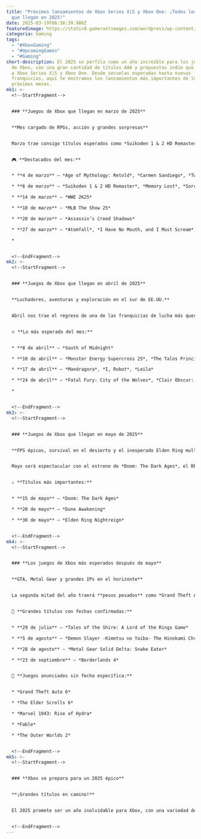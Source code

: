 ```yaml
---
title: "Próximos lanzamientos de Xbox Series X|S y Xbox One: ¡Todos los juegos
  que llegan en 2025!"
date: 2025-03-19T06:58:39.986Z
featuredimage: https://static0.gamerantimages.com/wordpress/wp-content/uploads/2025/02/upcoming-xbox-games.jpg?q=70&fit=crop&w=1140&h=&dpr=1
categoria: Gaming
tags:
  - "#XboxGaming"
  - "#UpcomingGames"
  - "#Gaming"
short-description: El 2025 se perfila como un año increíble para los jugadores
  de Xbox, con una gran cantidad de títulos AAA y propuestas indie que llegarán
  a Xbox Series X|S y Xbox One. Desde secuelas esperadas hasta nuevas
  franquicias, aquí te mostramos los lanzamientos más importantes de los
  próximos meses.
mk1: >-
  <!--StartFragment-->


  ### **Juegos de Xbox que llegan en marzo de 2025**


  **Mes cargado de RPGs, acción y grandes sorpresas**


  Marzo trae consigo títulos esperados como *Suikoden 1 & 2 HD Remaster*, el regreso de *Assassin’s Creed* con *Shadows* y nuevas propuestas multijugador como *Split Fiction* y *Fragpunk*.


  🎮 **Destacados del mes:**


  * **4 de marzo** – *Age of Mythology: Retold*, *Carmen Sandiego*, *Two Point Museum*

  * **6 de marzo** – *Suikoden 1 & 2 HD Remaster*, *Memory Lost*, *Sorry We're Closed*

  * **14 de marzo** – *WWE 2K25*

  * **18 de marzo** – *MLB The Show 25*

  * **20 de marzo** – *Assassin’s Creed Shadows*

  * **27 de marzo** – *Atomfall*, *I Have No Mouth, and I Must Scream*, *Shadow of the Orient*

  *


  <!--EndFragment-->
mk2: >-
  <!--StartFragment-->


  ### **Juegos de Xbox que llegan en abril de 2025**


  **Luchadores, aventuras y exploración en el sur de EE.UU.**


  Abril nos trae el regreso de una de las franquicias de lucha más queridas con *Fatal Fury: City of the Wolves*, además del intrigante *South of Midnight* y más acción en primera persona con *Steel Seed*.


  🔥 **Lo más esperado del mes:**


  * **8 de abril** – *South of Midnight*

  * **10 de abril** – *Monster Energy Supercross 25*, *The Talos Principle: Reawakened*

  * **17 de abril** – *Mandragora*, *I, Robot*, *Leila*

  * **24 de abril** – *Fatal Fury: City of the Wolves*, *Clair Obscur: Expedition 33*

  *


  <!--EndFragment-->
mk3: >-
  <!--StartFragment-->


  ### **Juegos de Xbox que llegan en mayo de 2025**


  **FPS épicos, survival en el desierto y el inesperado Elden Ring multijugador**


  Mayo será espectacular con el estreno de *Doom: The Dark Ages*, el RPG de supervivencia *Dune Awakening* y el sorprendente spin-off de FromSoftware, *Elden Ring Nightreign*.


  ⚔️ **Títulos más importantes:**


  * **15 de mayo** – *Doom: The Dark Ages*

  * **20 de mayo** – *Dune Awakening*

  * **30 de mayo** – *Elden Ring Nightreign*


  <!--EndFragment-->
mk4: >-
  <!--StartFragment-->


  ### **Los juegos de Xbox más esperados después de mayo**


  **GTA, Metal Gear y grandes IPs en el horizonte**


  La segunda mitad del año traerá **pesos pesados** como *Grand Theft Auto 6*, *Borderlands 4* y el esperado *Metal Gear Solid Delta: Snake Eater*.


  🚀 **Grandes títulos con fechas confirmadas:**


  * **29 de julio** – *Tales of the Shire: A Lord of the Rings Game*

  * **5 de agosto** – *Demon Slayer -Kimetsu no Yaiba- The Hinokami Chronicles 2*

  * **28 de agosto** – *Metal Gear Solid Delta: Snake Eater*

  * **23 de septiembre** – *Borderlands 4*


  🔮 **Juegos anunciados sin fecha específica:**


  * *Grand Theft Auto 6*

  * *The Elder Scrolls 6*

  * *Marvel 1943: Rise of Hydra*

  * *Fable*

  * *The Outer Worlds 2*


  <!--EndFragment-->
mk5: >-
  <!--StartFragment-->


  ### **Xbox se prepara para un 2025 épico**


  **¡Grandes títulos en camino!**


  El 2025 promete ser un año inolvidable para Xbox, con una variedad de géneros que van desde RPGs y shooters hasta aventuras narrativas y títulos de supervivencia. ¿Cuál de estos juegos esperas con más ganas?


  <!--EndFragment-->
---
```

